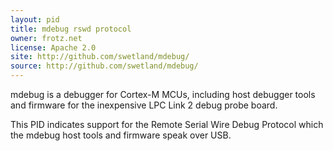 ```yaml
---
layout: pid
title: mdebug rswd protocol
owner: frotz.net
license: Apache 2.0
site: http://github.com/swetland/mdebug/
source: http://github.com/swetland/mdebug/
---
```

mdebug is a debugger for Cortex-M MCUs, including host debugger tools
and firmware for the inexpensive LPC Link 2 debug probe board.

This PID indicates support for the Remote Serial Wire Debug Protocol
which the mdebug host tools and firmware speak over USB.
